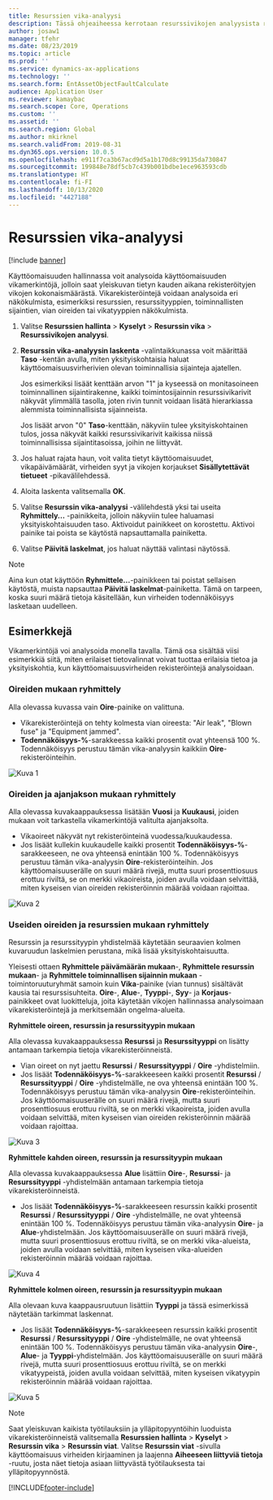 ```yaml
---
title: Resurssien vika-analyysi
description: Tässä ohjeaiheessa kerrotaan resurssivikojen analyysista resurssien hallinnassa.
author: josaw1
manager: tfehr
ms.date: 08/23/2019
ms.topic: article
ms.prod: ''
ms.service: dynamics-ax-applications
ms.technology: ''
ms.search.form: EntAssetObjectFaultCalculate
audience: Application User
ms.reviewer: kamaybac
ms.search.scope: Core, Operations
ms.custom: ''
ms.assetid: ''
ms.search.region: Global
ms.author: mkirknel
ms.search.validFrom: 2019-08-31
ms.dyn365.ops.version: 10.0.5
ms.openlocfilehash: e911f7ca3b67acd9d5a1b170d8c99135da730847
ms.sourcegitcommit: 199848e78df5cb7c439b001bdbe1ece963593cdb
ms.translationtype: HT
ms.contentlocale: fi-FI
ms.lasthandoff: 10/13/2020
ms.locfileid: "4427188"
---
```

# <a name="asset-fault-analysis"></a>Resurssien vika-analyysi

[!include [banner](../../includes/banner.md)]

 

Käyttöomaisuuden hallinnassa voit analysoida käyttöomaisuuden vikamerkintöjä, jolloin saat yleiskuvan tietyn kauden aikana rekisteröityjen vikojen kokonaismäärästä. Vikarekisteröintejä voidaan analysoida eri näkökulmista, esimerkiksi resurssien, resurssityyppien, toiminnallisten sijaintien, vian oireiden tai vikatyyppien näkökulmista.

1. Valitse **Resurssien hallinta** > **Kyselyt** > **Resurssin vika** > **Resurssivikojen analyysi**.

2. **Resurssin vika-analyysin laskenta** -valintaikkunassa voit määrittää **Taso** -kentän avulla, miten yksityiskohtaisia haluat käyttöomaisuusvirherivien olevan toiminnallisia sijainteja ajatellen. 

    Jos esimerkiksi lisäät kenttään arvon "1" ja kyseessä on monitasoineen toiminnallinen sijaintirakenne, kaikki toimintosijainnin resurssivikarivit näkyvät ylimmällä tasolla, joten rivin tunnit voidaan lisätä hierarkiassa alemmista toiminnallisista sijainneista. 
        
    Jos lisäät arvon "0" **Taso**-kenttään, näkyviin tulee yksityiskohtainen tulos, jossa näkyvät kaikki resurssivikarivit kaikissa niissä toiminnallisissa sijaintitasoissa, joihin ne liittyvät.

3. Jos haluat rajata haun, voit valita tietyt käyttöomaisuudet, vikapäivämäärät, virheiden syyt ja vikojen korjaukset **Sisällytettävät tietueet** -pikavälilehdessä.

4. Aloita laskenta valitsemalla **OK**.

5. Valitse **Resurssin vika-analyysi** -välilehdestä yksi tai useita **Ryhmittely...** -painikkeita, jolloin näkyviin tulee haluamasi yksityiskohtaisuuden taso. Aktivoidut painikkeet on korostettu. Aktivoi painike tai poista se käytöstä napsauttamalla painiketta.

6. Valitse **Päivitä laskelmat**, jos haluat näyttää valintasi näytössä. 

>[!NOTE]
>Aina kun otat käyttöön **Ryhmittele...**-painikkeen tai poistat sellaisen käytöstä, muista napsauttaa **Päivitä laskelmat**-painiketta. Tämä on tarpeen, koska suuri määrä tietoja käsitellään, kun virheiden todennäköisyys lasketaan uudelleen.

## <a name="examples"></a>Esimerkkejä

Vikamerkintöjä voi analysoida monella tavalla. Tämä osa sisältää viisi esimerkkiä siitä, miten erilaiset tietovalinnat voivat tuottaa erilaisia tietoa ja yksityiskohtia, kun käyttöomaisuusvirheiden rekisteröintejä analysoidaan.

### <a name="group-by-symptoms"></a>Oireiden mukaan ryhmittely

Alla olevassa kuvassa vain **Oire**-painike on valittuna.

- Vikarekisteröintejä on tehty kolmesta vian oireesta: "Air leak", "Blown fuse" ja "Equipment jammed".  
- **Todennäköisyys-%**-sarakkeessa kaikki prosentit ovat yhteensä 100 %. Todennäköisyys perustuu tämän vika-analyysin kaikkiin **Oire**-rekisteröinteihin.

![Kuva 1](media/06-controlling-and-reporting.png)

### <a name="group-by-symptoms-and-time-period"></a>Oireiden ja ajanjakson mukaan ryhmittely

Alla olevassa kuvakaappauksessa lisätään **Vuosi** ja **Kuukausi**, joiden mukaan voit tarkastella vikamerkintöjä valitulta ajanjaksolta.

- Vikaoireet näkyvät nyt rekisteröinteinä vuodessa/kuukaudessa.  
- Jos lisäät kullekin kuukaudelle kaikki prosentit **Todennäköisyys-%**-sarakkeeseen, ne ova yhteensä enintään 100 %. Todennäköisyys perustuu tämän vika-analyysin **Oire**-rekisteröinteihin. Jos käyttöomaisuuserälle on suuri määrä rivejä, mutta suuri prosenttiosuus erottuu riviltä, se on merkki vikaoireista, joiden avulla voidaan selvittää, miten kyseisen vian oireiden rekisteröinnin määrää voidaan rajoittaa.

![Kuva 2](media/07-controlling-and-reporting.png)

### <a name="group-by-multiple-symptoms-and-assets"></a>Useiden oireiden ja resurssien mukaan ryhmittely

Resurssin ja resurssityypin yhdistelmää käytetään seuraavien kolmen kuvaruudun laskelmien perustana, mikä lisää yksityiskohtaisuutta.  

Yleisesti ottaen **Ryhmittele päivämäärän mukaan**-, **Ryhmittele resurssin mukaan**- ja **Ryhmittele toiminnallisen sijainnin mukaan** -toimintoruuturyhmät samoin kuin **Vika**-painike (vian tunnus) sisältävät kausia tai resurssisuhteita. **Oire**-, **Alue**-, **Tyyppi**-, **Syy**- ja **Korjaus**-painikkeet ovat luokitteluja, joita käytetään vikojen hallinnassa analysoimaan vikarekisteröintejä ja merkitsemään ongelma-alueita.  

**Ryhmittele oireen, resurssin ja resurssityypin mukaan**

Alla olevassa kuvakaappauksessa **Resurssi** ja **Resurssityyppi** on lisätty antamaan tarkempia tietoja vikarekisteröinneistä.

- Vian oireet on nyt jaettu **Resurssi** / **Resurssityyppi** / **Oire** -yhdistelmiin.  
- Jos lisäät **Todennäköisyys-%**-sarakkeeseen kaikki prosentit **Resurssi** / **Resurssityyppi** / **Oire** -yhdistelmälle, ne ova yhteensä enintään 100 %. Todennäköisyys perustuu tämän vika-analyysin **Oire**-rekisteröinteihin. Jos käyttöomaisuuserälle on suuri määrä rivejä, mutta suuri prosenttiosuus erottuu riviltä, se on merkki vikaoireista, joiden avulla voidaan selvittää, miten kyseisen vian oireiden rekisteröinnin määrää voidaan rajoittaa.

![Kuva 3](media/08-controlling-and-reporting.png)

**Ryhmittele kahden oireen, resurssin ja resurssityypin mukaan**

Alla olevassa kuvakaappauksessa **Alue** lisättiin **Oire**-, **Resurssi**- ja **Resurssityyppi** -yhdistelmään antamaan tarkempia tietoja vikarekisteröinneistä.

- Jos lisäät **Todennäköisyys-%**-sarakkeeseen resurssin kaikki prosentit **Resurssi** / **Resurssityyppi** / **Oire** -yhdistelmälle, ne ovat yhteensä enintään 100 %. Todennäköisyys perustuu tämän vika-analyysin **Oire**- ja **Alue**-yhdistelmään. Jos käyttöomaisuuserälle on suuri määrä rivejä, mutta suuri prosenttiosuus erottuu riviltä, se on merkki vika-alueista, joiden avulla voidaan selvittää, miten kyseisen vika-alueiden rekisteröinnin määrää voidaan rajoittaa.  

![Kuva 4](media/09-controlling-and-reporting.png)

**Ryhmittele kolmen oireen, resurssin ja resurssityypin mukaan**

Alla olevaan kuva kaappausruutuun lisättiin **Tyyppi** ja tässä esimerkissä näytetään tarkimmat laskennat.
 
- Jos lisäät **Todennäköisyys-%**-sarakkeeseen resurssin kaikki prosentit **Resurssi** / **Resurssityyppi** / **Oire** -yhdistelmälle, ne ovat yhteensä enintään 100 %. Todennäköisyys perustuu tämän vika-analyysin **Oire**-, **Alue**- ja **Tyyppi**-yhdistelmään. Jos käyttöomaisuuserälle on suuri määrä rivejä, mutta suuri prosenttiosuus erottuu riviltä, se on merkki vikatyypeistä, joiden avulla voidaan selvittää, miten kyseisen vikatyypin rekisteröinnin määrää voidaan rajoittaa.

![Kuva 5](media/10-controlling-and-reporting.png)


>[!NOTE]
>Saat yleiskuvan kaikista työtilauksiin ja ylläpitopyyntöihin luoduista vikarekisteröinneistä valitsemalla **Resurssien hallinta** > **Kyselyt** > **Resurssin vika** > **Resurssin viat**. Valitse **Resurssin viat** -sivulla käyttöomaisuus virheiden kirjaaminen ja laajenna **Aiheeseen liittyviä tietoja** -ruutu, josta näet tietoja asiaan liittyvästä työtilauksesta tai ylläpitopyynnöstä.



[!INCLUDE[footer-include](../../../includes/footer-banner.md)]